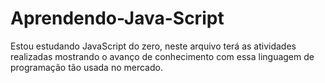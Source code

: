 # Aprendendo-Java-Script
Estou estudando JavaScript do zero, neste arquivo terá as atividades realizadas mostrando o avanço de conhecimento com essa linguagem de programação tão usada no mercado.
